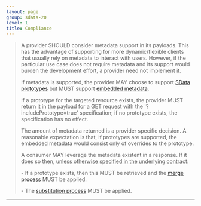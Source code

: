 ```yaml
---
layout: page
group: sdata-20
level: 1
title: Compliance
---
```


<blockquote class="compliance"> 

<p>A provider SHOULD consider metadata support in its payloads. This has the advantage of supporting for 
more dynamic/flexible clients that usually rely on metadata to interact with users. However, if the 
particular use case does not require metadata and its support would burden the development effort, a 
provider need not implement it.</p>

<p>If metadata is supported, the provider MAY choose to support <a href="../05-1000/" title="10 SData prototypes">SData prototypes</a> but MUST support <a href="../05-0400/" title="4 Requesting metadata"> embedded metadata</a>. </p>

<p>If a prototype for the targeted resource exists, the provider MUST return it in the payload for a GET 
request with the '?includePrototype=true' specification; if no prototype exists, the specification has 
no effect.</p>

<p>The amount of metadata returned is a provider specific decision. A reasonable expectation is that, if 
prototypes are supported, the embedded metadata would consist only of overrides to the prototype.</p>

<p>A consumer MAY leverage the metadata existent in a response. If it does so then, <u>unless otherwise 
specified in the underlying contract</u>:</p>
<p>
- If a prototype exists, then this MUST be retrieved and the <a href="../05-1000/" title="10.4 Merge process"> merge process</a> MUST be applied.</p>
<p>-  The <a href="../05-0600/" title="6 Substitution formalism"> substitution process</a> MUST be applied.</p> 
</blockquote>

***

